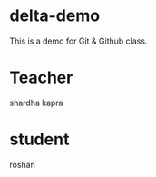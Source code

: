 # delta-demo

This is a demo for Git &amp; Github class.

# Teacher

shardha kapra

# student

roshan
